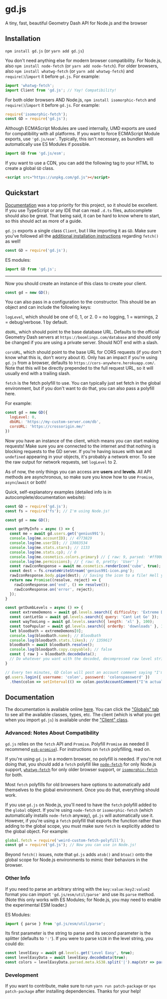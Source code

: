 # gd.js
A tiny, fast, beautiful Geometry Dash API for Node.js and the browser

Installation
---
`npm install gd.js` (or `yarn add gd.js`)

You don't need anything else for modern browser compatibility.
For Node.js, also `npm install node-fetch` (or `yarn add node-fetch`).
For older browsers, also `npm install whatwg-fetch` (or `yarn add whatwg-fetch`) and `require()`/`import` it before `gd.js`. For example:
```js
import 'whatwg-fetch';
import Client from 'gd.js'; // Yay! Compatibility!
```
For both older browsers AND Node.js, `npm install isomorphic-fetch` and `require()`/`import` it before `gd.js`. For example:
```js
require('isomorphic-fetch');
const GD = require('gd.js');
```

Although ECMAScript Modules are used internally, UMD exports are used for compatibility with all platforms. If you want to force ECMAScript Module exports, use `'gd.js/esm'`. Typically, this isn't necessary, as bundlers will automatically use ES Modules if possible.
```js
import GD from 'gd.js/esm';
```

If you want to use a CDN, you can add the following tag to your HTML to create a global `GD` class.
```html
<script src="https://unpkg.com/gd.js"></script>
```

Quickstart
---
[Documentation](#documentation) was a top priority for this project, so it should be excellent. If you use TypeScript or any IDE that can read `.d.ts` files, autocomplete should also be great. That being said, it can be hard to know where to start, so this should act as more of a guide.

`gd.js` exports a single class `Client`, but I like importing it as `GD`. Make sure you've followed all the [additional installation instructions](#installation) regarding `fetch()` as well!
```js
const GD = require('gd.js');
```
ES modules:
```js
import GD from 'gd.js';
```
---
Now you should create an instance of this class to create your client.
```js
const gd = new GD();
```
You can also pass in a configuration to the constructor. This should be an object and can include the following keys:

`logLevel`, which should be one of 0, 1, or 2. 0 = no logging, 1 = warnings, 2 = debug/verbose. 1 by default.

`dbURL`, which should point to the base database URL. Defaults to the official Geometry Dash servers at `https://boomlings.com/database` and should only be changed if you are using a private server. Should NOT end with a slash.

`corsURL`, which should point to the base URL for CORS requests (if you don't know what this is, don't worry about it). Only has an impact if you're using `gd.js` from a browser, defaults to `https://cors-anywhere.herokuapp.com/`. Note that this will be directly prepended to the full request URL, so it will usually end with a trailing slash.

`fetch` is the fetch polyfill to use. You can typically just set fetch in the global environment, but if you don't want to do that, you can also pass a polyfill here.

For example:
```js
const gd = new GD({
  logLevel: 0,
  dbURL: 'https://my-custom-server.com/db',
  corsURL: 'https://crossorigin.me/'
})
```

Now you have an instance of the client, which means you can start making requests! Make sure you are connected to the internet and that nothing is blocking requests to the GD server. If you're having issues with `NaN` and `undefined` appearing in your objects, it's probably a network error. To see the raw output for network requests, set `logLevel` to 2.

As of now, the only things you can access are **users** and **levels**. All API methods are asynchronous, so make sure you know how to use `Promise`, `async`/`await` or both!

Quick, self-explanatory examples (detailed info is in autocomplete/documentation website):
```js
const GD = require('gd.js');
const fs = require('fs'); // I'm using Node.js!

const gd = new GD();

const getMyInfo = async () => {
  const me = await gd.users.get('genius991');
  console.log(me.accountID); // 4773829
  console.log(me.userID); // 13083534
  console.log(me.stats.stars); // 1133
  console.log(me.stats.cp); // 0
  console.log(me.cosmetics.colors.primary) // { raw: 9, parsed: '#ff0000' }
  console.log(me.permissions); // { raw: 0, pretty: 'User' }
  const rawIconResponse = await me.cosmetics.renderIcon('cube', true); // Give me the cube icon!
  const dest = fs.createWriteStream('genius991-icon.png');
  rawIconResponse.body.pipe(dest); // Saving the icon to a file! Hell yeah!
  return new Promise((resolve, reject) => {
    rawIconResponse.on('end', () => resolve());
    rawIconResponse.on('error', reject);
  });
}

const getDumbLevels = async () => {
  const extremeDemons = await gd.levels.search({ difficulty: 'Extreme Demon' }, 100);
  const cantLetGo = await gd.levels.search({ query: 'Cant Let Go' });
  const wayTooLong = await gd.levels.search({ length: 'xl' }, 100);
  const tooPopular = await gd.levels.search({ orderBy: 'downloads' }, 100);
  let bloodbath = extremeDemons[0];
  console.log(bloodbath.name); // Bloodbath
  console.log(bloodbath.stats.likes); // 1359617
  bloodbath = await bloodbath.resolve();
  console.log(bloodpath.copy.copyable); // false
  const { raw } = bloodbath.decodeData();
  // Do whatever you want with the decoded, decompressed raw level string
}

// Every ten minutes, GD Colon will post an account comment saying "I'm actually a furry"
gd.users.login({ username: 'colon', password: 'colonspassword' })
  .then(colon => setInterval(() => colon.postAccountComment("I'm actually a furry"), 60000));
```

Documentation
---
The documentation is available online [here](https://101arrowz.github.io/gd.js). You can click the ["Globals" tab](https://101arrowz.github.io/gd.js/globals) to see all the available classes, types, etc. The client (which is what you get when you import `gd.js`) is available under the ["Client" class](https://101arrowz.github.io/gd.js/classes/client).

### Advanced: Notes About Compatibility

`gd.js` relies on the `fetch` API and `Promise`. Polyfill `Promise` as needed (I recommend [`es6-promise`](https://npmjs.com/package/es6-promise)). For instructions on `fetch` polyfilling, read on.

If you're using `gd.js` in a modern browser, no polyfill is needed. If you're not doing that, you should add a `fetch` polyfill like [`node-fetch`](https://npmjs.com/package/node-fetch) for only Node.js support, [`whatwg-fetch`](https://npmjs.com/package/whatwg-fetch) for only older browser support, or [`isomorphic-fetch`](https://npmjs.com/package/isomorphic-fetch) for both.

Most `fetch` polyfills for old browsers have options to automatically add themselves to the global environment. Once you do that, everything should work.

If you use `gd.js` on Node.js, you'll need to have the `fetch` polyfill added to the `global` object. If you're using `node-fetch` or `isomorphic-fetch` (which automatically installs `node-fetch` anyway), `gd.js` will automatically use it. However, if you're using a `fetch` polyfill that exports the function rather than adding to the global scope, you must make sure `fetch` is explicitly added to the global object. For example:
```js
global.fetch = require('weird-custom-fetch-polyfill');
const gd = require('gd.js'); // Now you can use in Node.js!
```

Beyond `fetch()` issues, note that `gd.js` adds `atob()` and `btoa()` onto the global scope for Node.js environments to mimic their behaviors in the browser.

### Other Info
If you need to parse an arbitrary string with the `key:value:key2:value2` format you can import `'gd.js/esm/util/parse'` and use its `parse` method. (Note this only works with ES Modules; for Node.js, you may need to enable the experimental ESM loader.)

ES Modules:
```js
import { parse } from 'gd.js/esm/util/parse';
```

Its first parameter is the string to parse and its second parameter is the splitter (defaults to `':'`). If you were to parse `kS38` in the level string, you could do:

```js
const levelEasy = await gd.levels.get('Level Easy', true);
const levelEasyData = await levelEasy.decodeData(true);
const colors = levelEasyData.parsed.meta.kS38.split('|').map(str => parse(str, '_'));
```

### Development

If you want to contribute, make sure to run `yarn run patch-package` or `npx patch-package` after installing dependencies. Thanks for your help!